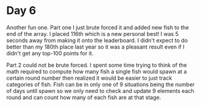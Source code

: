 # Day 6

Another fun one. Part one I just brute forced it and added new fish to the end
of the array. I placed 116th which is a new personal best! I was 5 seconds away from making it
onto the leaderboard. I didn't expect to do better than my 180th place last year so it was a
pleasant result even if I didn't get any top-100 points for it.

Part 2 could not be brute forced. I spent some time trying to think of the math required
to compute how many fish a single fish would spawn at a certain round number then realized
it would be easier to just track categories of fish. Fish can be in only one of 9 situations
being the number of days until spawn so we only need to check and update 9 elements each round
and can count how many of each fish are at that stage.

